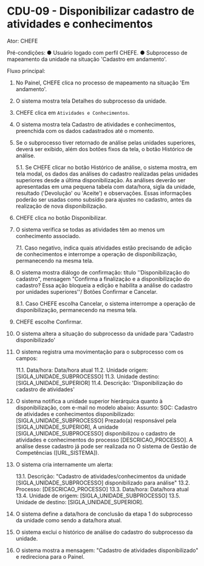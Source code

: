 # CDU-09 - Disponibilizar cadastro de atividades e conhecimentos

Ator: CHEFE

Pré-condições:
● Usuário logado com perfil CHEFE.
● Subprocesso de mapeamento da unidade na situação 'Cadastro em andamento'.

Fluxo principal:

1. No Painel, CHEFE clica no processo de mapeamento na situação 'Em andamento'.
2. O sistema mostra tela Detalhes do subprocesso da unidade.
3. CHEFE clica em `Atividades e Conhecimentos`.
4. O sistema mostra tela Cadastro de atividades e conhecimentos, preenchida com os dados cadastrados até o momento.
5. Se o subprocesso tiver retornado de análise pelas unidades superiores, deverá ser exibido, além dos botões fixos da
   tela, o botão Histórico de análise.

   5.1. Se CHEFE clicar no botão Histórico de análise, o sistema mostra, em tela modal, os dados das análises do
   cadastro realizadas pelas unidades superiores desde a última disponibilização. As análises deverão ser apresentadas
   em uma pequena tabela com data/hora, sigla da unidade, resultado ('Devolução' ou 'Aceite') e observações. Essas
   informações poderão ser usadas como subsídio para ajustes no cadastro, antes da realização de nova disponibilização.

6. CHEFE clica no botão Disponibilizar.
7. O sistema verifica se todas as atividades têm ao menos um conhecimento associado.

   7.1. Caso negativo, indica quais atividades estão precisando de adição de conhecimentos e interrompe a operação de
   disponibilização, permanecendo na mesma tela.

8. O sistema mostra diálogo de confirmação: título ''Disponibilização do cadastro", mensagem "Confirma a finalização e a
   disponibilização do cadastro? Essa ação bloqueia a edição e habilita a análise do cadastro por unidades superiores''/
   Botões Confirmar e Cancelar.

   8.1. Caso CHEFE escolha Cancelar, o sistema interrompe a operação de disponibilização, permanecendo na mesma tela.

9. CHEFE escolhe Confirmar.
10. O sistema altera a situação do subprocesso da unidade para 'Cadastro disponibilizado'
11. O sistema registra uma movimentação para o subprocesso com os campos:

    11.1. Data/hora: Data/hora atual
    11.2. Unidade origem: [SIGLA_UNIDADE_SUBPROCESSO]
    11.3. Unidade destino: [SIGLA_UNIDADE_SUPERIOR]
    11.4. Descrição: 'Disponibilização do cadastro de atividades'

12. O sistema notifica a unidade superior hierárquica quanto à disponibilização, com e-mail no modelo abaixo:
    Assunto: SGC: Cadastro de atividades e conhecimentos disponibilizado: [SIGLA_UNIDADE_SUBPROCESSO]
    Prezado(a) responsável pela [SIGLA_UNIDADE_SUPERIOR],
    A unidade [SIGLA_UNIDADE_SUBPROCESSO] disponibilizou o cadastro de atividades e conhecimentos do
    processo [DESCRICAO_PROCESSO].
    A análise desse cadastro já pode ser realizada no O sistema de Gestão de Competências ([URL_SISTEMA]).
13. O sistema cria internamente um alerta:

    13.1. Descrição: "Cadastro de atividades/conhecimentos da unidade [SIGLA_UNIDADE_SUBPROCESSO] disponibilizado para
    análise"
    13.2. Processo: [DESCRICAO_PROCESSO]
    13.3. Data/hora: Data/hora atual
    13.4. Unidade de origem: [SIGLA_UNIDADE_SUBPROCESSO]
    13.5. Unidade de destino: [SIGLA_UNIDADE_SUPERIOR].

14. O sistema define a data/hora de conclusão da etapa 1 do subprocesso da unidade como sendo a data/hora atual.
15. O sistema exclui o histórico de análise do cadastro do subprocesso da unidade.
16. O sistema mostra a mensagem: "Cadastro de atividades disponibilizado" e redireciona para o Painel.
